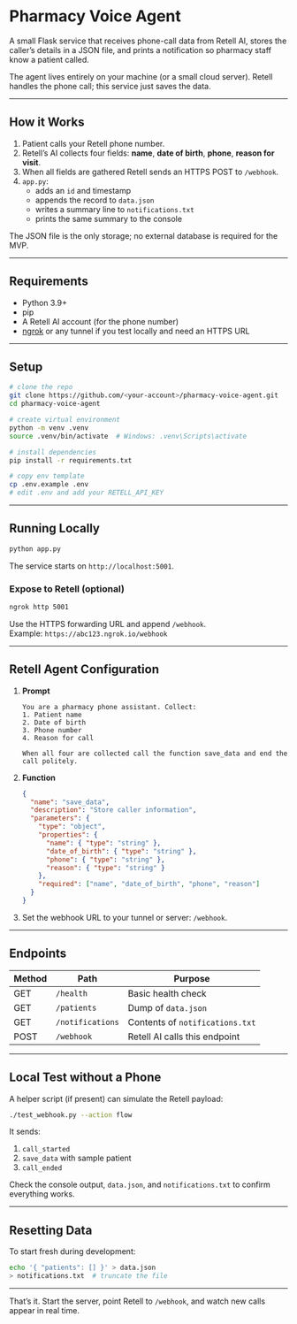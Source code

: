 # Pharmacy Voice Agent

A small Flask service that receives phone-call data from Retell AI, stores the caller’s details in a JSON file, and prints a notification so pharmacy staff know a patient called.

The agent lives entirely on your machine (or a small cloud server). Retell handles the phone call; this service just saves the data.

---

## How it Works

1. Patient calls your Retell phone number.  
2. Retell’s AI collects four fields: **name**, **date of birth**, **phone**, **reason for visit**.  
3. When all fields are gathered Retell sends an HTTPS POST to `/webhook`.  
4. `app.py`:
   - adds an `id` and timestamp
   - appends the record to `data.json`
   - writes a summary line to `notifications.txt`
   - prints the same summary to the console

The JSON file is the only storage; no external database is required for the MVP.

---

## Requirements

* Python 3.9+  
* pip  
* A Retell AI account (for the phone number)  
* [ngrok](https://ngrok.com) or any tunnel if you test locally and need an HTTPS URL

---

## Setup

```bash
# clone the repo
git clone https://github.com/<your-account>/pharmacy-voice-agent.git
cd pharmacy-voice-agent

# create virtual environment
python -m venv .venv
source .venv/bin/activate  # Windows: .venv\Scripts\activate

# install dependencies
pip install -r requirements.txt

# copy env template
cp .env.example .env
# edit .env and add your RETELL_API_KEY
```

---

## Running Locally

```bash
python app.py
```

The service starts on `http://localhost:5001`.

### Expose to Retell (optional)

```bash
ngrok http 5001
```

Use the HTTPS forwarding URL and append `/webhook`.  
Example: `https://abc123.ngrok.io/webhook`

---

## Retell Agent Configuration

1. **Prompt**

   ```
   You are a pharmacy phone assistant. Collect:
   1. Patient name
   2. Date of birth
   3. Phone number
   4. Reason for call

   When all four are collected call the function save_data and end the call politely.
   ```

2. **Function**

   ```json
   {
     "name": "save_data",
     "description": "Store caller information",
     "parameters": {
       "type": "object",
       "properties": {
         "name": { "type": "string" },
         "date_of_birth": { "type": "string" },
         "phone": { "type": "string" },
         "reason": { "type": "string" }
       },
       "required": ["name", "date_of_birth", "phone", "reason"]
     }
   }
   ```

3. Set the webhook URL to your tunnel or server: `/webhook`.

---

## Endpoints

| Method | Path              | Purpose                       |
|--------|-------------------|-------------------------------|
| GET    | `/health`         | Basic health check            |
| GET    | `/patients`       | Dump of `data.json`           |
| GET    | `/notifications`  | Contents of `notifications.txt` |
| POST   | `/webhook`        | Retell AI calls this endpoint |

---

## Local Test without a Phone

A helper script (if present) can simulate the Retell payload:

```bash
./test_webhook.py --action flow
```

It sends:

1. `call_started`  
2. `save_data` with sample patient  
3. `call_ended`

Check the console output, `data.json`, and `notifications.txt` to confirm everything works.

---

## Resetting Data

To start fresh during development:

```bash
echo '{ "patients": [] }' > data.json
> notifications.txt  # truncate the file
```

---

That’s it. Start the server, point Retell to `/webhook`, and watch new calls appear in real time.
